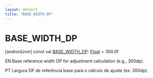 ```yaml
---
layout: default
title: "BASE_WIDTH_DP"
---
```


# BASE_WIDTH_DP

[androidJvm]
const val [BASE_WIDTH_DP](-b-a-s-e_-w-i-d-t-h_-d-p.md): [Float](https://kotlinlang.org/api/core/kotlin-stdlib/kotlin/-float/index.html) = 300.0f

EN Base reference width DP for adjustment calculation (e.g., 300dp).

PT Largura DP de referência base para o cálculo de ajuste (ex: 300dp).